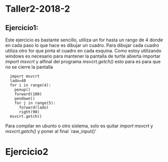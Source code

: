 # Taller2-2018-2

## Ejercicio1:
Este ejercicio es bastante sencillo, utiliza un for hasta un rango de 4 donde en cada paso lo que hace es dibujar un cuadro.
Para dibujar cada cuadro utiliza otro for que pinta el cuadro en cada esquina.
Como estoy utilizando windows es necesario para mantener la pantalla de turtle abierta importar  *import msvcrt* y alfinal del programa  *msvcrt.getch()* esto para es para que no se cierre la pantalla 

~~~  from turtle import *
  import msvcrt
  lado=40
  for i in range(4):
    penup()
    forward(100)
    pendown()
    for j in range(5):
      forward(lado)
      right(90)
  msvcrt.getch()
  ~~~
  Para compilar en ubunto o otro sistema, solo es quitar  *import msvcrt* y *msvcrt.getch()* y poner al final ´raw_input()'
  # Ejercicio2
